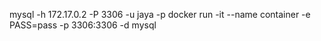 mysql -h 172.17.0.2 -P 3306  -u jaya -p 
docker run -it --name container -e PASS=pass -p 3306:3306 -d mysql
